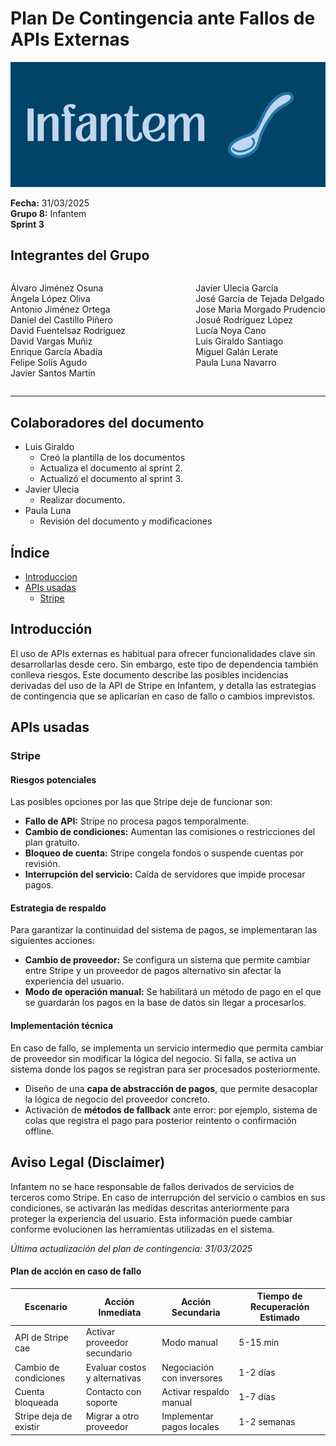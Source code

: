 # Plan De Contingencia ante Fallos de APIs Externas

![Portada](../../images/Infantem.png)


**Fecha:** 31/03/2025  
**Grupo 8:** Infantem  
**Sprint 3**

## Integrantes del Grupo
<div style="display: flex; justify-content: space-between; gap: 2px;">
  <div>
    <ul style="padding-left: 0; list-style: none;">
      <li>Álvaro Jiménez Osuna</li>
      <li>Ángela López Oliva</li>
      <li>Antonio Jiménez Ortega</li>
      <li>Daniel del Castillo Piñero</li>
      <li>David Fuentelsaz Rodríguez</li>
      <li>David Vargas Muñiz</li>
      <li>Enrique García Abadía</li>
      <li>Felipe Solís Agudo</li>
      <li>Javier Santos Martín</li>
    </ul>
  </div>

  <div>
    <ul style="padding-left: 0; list-style: none;">
    <li>Javier Ulecia García</li>
      <li>José García de Tejada Delgado</li>
      <li>Jose Maria Morgado Prudencio</li>
      <li>Josué Rodríguez López</li>
      <li>Lucía Noya Cano</li>
      <li>Luis Giraldo Santiago</li>
      <li>Miguel Galán Lerate</li>
      <li>Paula Luna Navarro</li>
    </ul>
  </div>
</div>

---

## Colaboradores del documento
- Luis Giraldo
  - Creó la plantilla de los documentos
  - Actualiza el documento al sprint 2.
  - Actualizó el documento al sprint 3.
- Javier Ulecia
  - Realizar documento.
- Paula Luna 
  - Revisión del documento y modificaciones


## Índice
- [Introduccion](#introducción)
- [APIs usadas](#apis-usadas)
  - [Stripe](#stripe)


## Introducción

El uso de APIs externas es habitual para ofrecer funcionalidades clave sin desarrollarlas desde cero. Sin embargo, este tipo de dependencia también conlleva riesgos. Este documento describe las posibles incidencias derivadas del uso de la API de Stripe en Infantem, y detalla las estrategias de contingencia que se aplicarían en caso de fallo o cambios imprevistos.

## APIs usadas

### Stripe
#### Riesgos potenciales
Las posibles opciones por las que Stripe deje de funcionar son:
- **Fallo de API:** Stripe no procesa pagos temporalmente.
- **Cambio de condiciones:** Aumentan las comisiones o restricciones del plan gratuito.
- **Bloqueo de cuenta:** Stripe congela fondos o suspende cuentas por revisión.
- **Interrupción del servicio:** Caída de servidores que impide procesar pagos.

#### Estrategia de respaldo

Para garantizar la continuidad del sistema de pagos, se implementaran las siguientes acciones:
- **Cambio de proveedor:** Se configura un sistema que permite cambiar entre Stripe y un proveedor de pagos alternativo sin afectar la experiencia del usuario.
- **Modo de operación manual:** Se habilitará un método de pago en el que se guardarán los pagos en la base de datos sin llegar a procesarlos.

#### Implementación técnica
En caso de fallo, se implementa un servicio intermedio que permita cambiar de proveedor sin modificar la lógica del negocio.
Si falla, se activa un sistema donde los pagos se registran para ser procesados posteriormente.

- Diseño de una **capa de abstracción de pagos**, que permite desacoplar la lógica de negocio del proveedor concreto.
- Activación de **métodos de fallback** ante error: por ejemplo, sistema de colas que registra el pago para posterior reintento o confirmación offline.

## Aviso Legal (Disclaimer)

Infantem no se hace responsable de fallos derivados de servicios de terceros como Stripe. En caso de interrupción del servicio o cambios en sus condiciones, se activarán las medidas descritas anteriormente para proteger la experiencia del usuario. Esta información puede cambiar conforme evolucionen las herramientas utilizadas en el sistema.

*Última actualización del plan de contingencia: 31/03/2025*


#### Plan de acción en caso de fallo

| **Escenario**              | **Acción Inmediata**          | **Acción Secundaria**       | **Tiempo de Recuperación Estimado** |
|----------------------------|------------------------------|----------------------------|--------------------------------------|
| API de Stripe cae         | Activar proveedor secundario | Modo manual                | 5-15 min                             |
| Cambio de condiciones     | Evaluar costos y alternativas | Negociación con inversores | 1-2 días                             |
| Cuenta bloqueada          | Contacto con soporte        | Activar respaldo manual    | 1-7 días                             |
| Stripe deja de existir    | Migrar a otro proveedor      | Implementar pagos locales  | 1-2 semanas 
